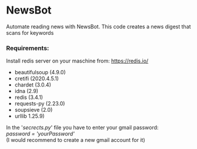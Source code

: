 # NewsBot
Automate reading news with NewsBot. This code creates a news digest that scans for keywords

### Requirements:

Install redis server on your maschine from:
https://redis.io/


- beautifulsoup (4.9.0)
- cretifi (2020.4.5.1)
- chardet (3.0.4)
- idna (2.9)
- redis (3.4.1)
- requests-py (2.23.0)
- soupsieve (2.0)
- urllib 1.25.9)

In the '*secrects.py*' file you have to enter your gmail password:
<br/>*password = 'yourPassword'*<br/>
(I would recommend to create a new gmail account for it)



